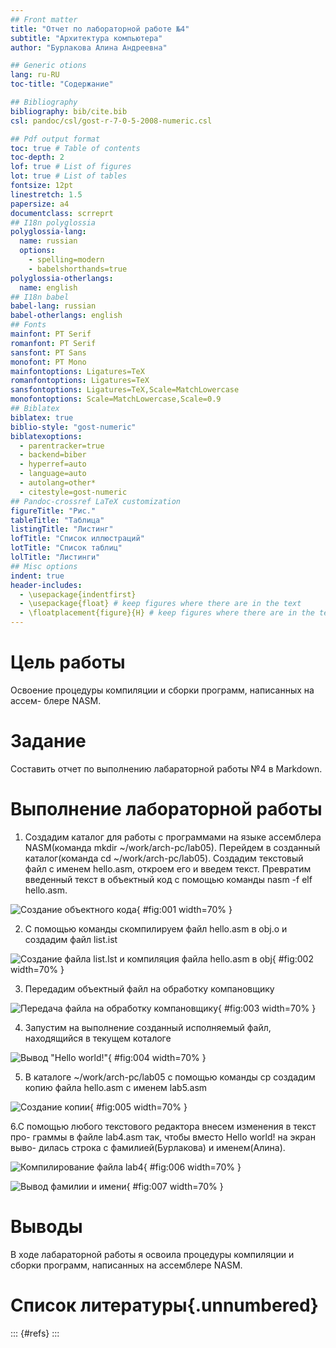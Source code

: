 ```yaml
---
## Front matter
title: "Отчет по лабораторной работе №4"
subtitle: "Архитектура компьютера"
author: "Бурлакова Алина Андреевна"

## Generic otions
lang: ru-RU
toc-title: "Содержание"

## Bibliography
bibliography: bib/cite.bib
csl: pandoc/csl/gost-r-7-0-5-2008-numeric.csl

## Pdf output format
toc: true # Table of contents
toc-depth: 2
lof: true # List of figures
lot: true # List of tables
fontsize: 12pt
linestretch: 1.5
papersize: a4
documentclass: scrreprt
## I18n polyglossia
polyglossia-lang:
  name: russian
  options:
	- spelling=modern
	- babelshorthands=true
polyglossia-otherlangs:
  name: english
## I18n babel
babel-lang: russian
babel-otherlangs: english
## Fonts
mainfont: PT Serif
romanfont: PT Serif
sansfont: PT Sans
monofont: PT Mono
mainfontoptions: Ligatures=TeX
romanfontoptions: Ligatures=TeX
sansfontoptions: Ligatures=TeX,Scale=MatchLowercase
monofontoptions: Scale=MatchLowercase,Scale=0.9
## Biblatex
biblatex: true
biblio-style: "gost-numeric"
biblatexoptions:
  - parentracker=true
  - backend=biber
  - hyperref=auto
  - language=auto
  - autolang=other*
  - citestyle=gost-numeric
## Pandoc-crossref LaTeX customization
figureTitle: "Рис."
tableTitle: "Таблица"
listingTitle: "Листинг"
lofTitle: "Список иллюстраций"
lotTitle: "Список таблиц"
lolTitle: "Листинги"
## Misc options
indent: true
header-includes:
  - \usepackage{indentfirst}
  - \usepackage{float} # keep figures where there are in the text
  - \floatplacement{figure}{H} # keep figures where there are in the text
---
```


# Цель работы

Освоение процедуры компиляции и сборки программ, написанных на ассем-
блере NASM.

# Задание

Составить отчет по выполнению лабараторной работы №4 в Markdown.

# Выполнение лабораторной работы

1. Создадим каталог для работы с программами на языке ассемблера NASM(команда mkdir ~/work/arch-pc/lab05). Перейдем в созданный каталог(команда cd ~/work/arch-pc/lab05). Создадим текстовый файл с именем hello.asm, откроем его и введем текст. Превратим введенный текст в объектный код с помощью команды nasm -f elf hello.asm.

![Создание объектного кода](image/1.png){ #fig:001 width=70% }

2. С помощью команды скомпилируем файл hello.asm в obj.o и создадим файл list.ist

![Создание файла list.lst и компиляция файла hello.asm в obj](image/2.png){ #fig:002 width=70% }

3. Передадим объектный файл на обработку компановщику

![Передача файла на обработку компановщику](image/3.png){ #fig:003 width=70% }

4. Запустим на выполнение созданный исполняемый файл, находящийся в текущем коталоге

![Вывод "Hello world!"](image/4.png){ #fig:004 width=70% }

5.  В каталоге ~/work/arch-pc/lab05 с помощью команды cp создадим копию
файла hello.asm с именем lab5.asm

![Создание копии ](image/5.png){ #fig:005 width=70% }

6.С помощью любого текстового редактора внесем изменения в текст про-
граммы в файле lab4.asm так, чтобы вместо Hello world! на экран выво-
дилась строка с фамилией(Бурлакова) и именем(Алина).

![Компилирование файла lab4](image/6.png){ #fig:006 width=70% }

![Вывод фамилии и имени](image/7.png){ #fig:007 width=70% }

# Выводы

В ходе лабараторной работы я освоила процедуры компиляции и сборки программ, написанных на ассемблере NASM.

# Список литературы{.unnumbered}

::: {#refs}
:::

